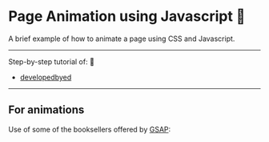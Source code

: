 # Page Animation using Javascript :rocket:

A brief example of how to animate a page using CSS and Javascript.

***

Step-by-step tutorial of: :dart: 
- [developedbyed](https://github.com/developedbyed)

***

## For animations

Use of some of the booksellers offered by [GSAP](https://cdnjs.com/libraries/gsap/2.1.3): 

[](https://img.shields.io/badge/TimelineMax-gsap-green)
[](https://img.shields.io/badge/TweenMax-gsap-red)
